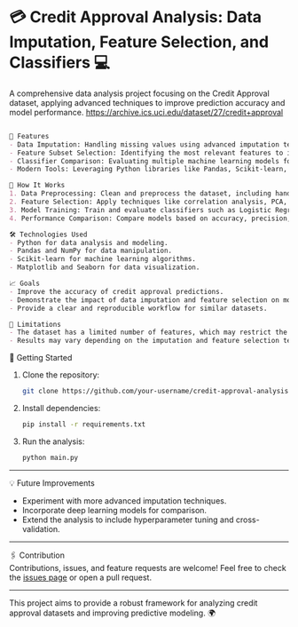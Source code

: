 # 💳 Credit Approval Analysis: Data Imputation, Feature Selection, and Classifiers 💻  
A comprehensive data analysis project focusing on the Credit Approval dataset, applying advanced techniques to improve prediction accuracy and model performance.
https://archive.ics.uci.edu/dataset/27/credit+approval 

```markdown

🧠 Features  
- Data Imputation: Handling missing values using advanced imputation techniques.  
- Feature Subset Selection: Identifying the most relevant features to improve model efficiency.  
- Classifier Comparison: Evaluating multiple machine learning models for credit approval prediction.  
- Modern Tools: Leveraging Python libraries like Pandas, Scikit-learn, and Seaborn for analysis and visualization.  

🚀 How It Works  
1. Data Preprocessing: Clean and preprocess the dataset, including handling missing values and encoding categorical variables.  
2. Feature Selection: Apply techniques like correlation analysis, PCA, or recursive feature elimination to select the best features.  
3. Model Training: Train and evaluate classifiers such as Logistic Regression, Random Forest, and SVM.  
4. Performance Comparison: Compare models based on accuracy, precision, recall, and F1-score.  

🛠️ Technologies Used  
- Python for data analysis and modeling.  
- Pandas and NumPy for data manipulation.  
- Scikit-learn for machine learning algorithms.  
- Matplotlib and Seaborn for data visualization.  

📈 Goals  
- Improve the accuracy of credit approval predictions.  
- Demonstrate the impact of data imputation and feature selection on model performance.  
- Provide a clear and reproducible workflow for similar datasets.  

🚧 Limitations  
- The dataset has a limited number of features, which may restrict the complexity of the analysis.  
- Results may vary depending on the imputation and feature selection techniques used.  

```

🌟 Getting Started  
1. Clone the repository:  
   ```bash  
   git clone https://github.com/your-username/credit-approval-analysis.git  
   ```  
2. Install dependencies:  
   ```bash  
   pip install -r requirements.txt  
   ```  
3. Run the analysis:  
   ```bash  
   python main.py  
   ```  

---

💡 Future Improvements  
- Experiment with more advanced imputation techniques.  
- Incorporate deep learning models for comparison.  
- Extend the analysis to include hyperparameter tuning and cross-validation.  

---

🖇️ Contribution  
Contributions, issues, and feature requests are welcome! Feel free to check the [issues page](https://github.com/your-username/credit-approval-analysis/issues) or open a pull request.  

---

This project aims to provide a robust framework for analyzing credit approval datasets and improving predictive modeling. 🌍  
